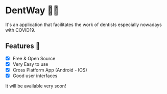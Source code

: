 # DentWay 👨‍⚕️ 

It's an application that facilitates the work of dentists especially nowadays with COVID19.

## Features :dart:
* [x] Free & Open Source
* [x] Very Easy to use
* [x] Cross Platform App (Android - IOS)
* [x] Good user interfaces

It will be available very soon!

